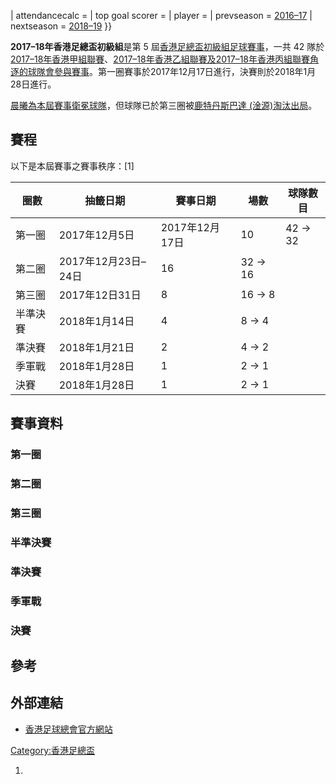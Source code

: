 | attendancecalc = | top goal scorer = | player = | prevseason =
[2016–17](../Page/2016–17年香港足總盃初級組.md "wikilink") | nextseason =
[2018–19](../Page/2018–19年香港足總盃初級組.md "wikilink") }}

**2017–18年香港足總盃初級組**是第 5
屆[香港足總盃初級組足球賽事](../Page/香港足總盃初級組.md "wikilink")，一共
42
隊於[2017–18年香港甲組聯賽](../Page/2017–18年香港甲組聯賽.md "wikilink")、[2017–18年香港乙組聯賽及](../Page/2017–18年香港乙組聯賽.md "wikilink")[2017–18年香港丙組聯賽角逐的球隊會參與賽事](../Page/2017–18年香港丙組聯賽.md "wikilink")。第一圈賽事於2017年12月17日進行，決賽則於2018年1月28日進行。

[晨曦為本屆賽事衛冕球隊](../Page/晨曦體育會.md "wikilink")，但球隊已於第三圈被[鹿特丹斯巴達
(淦源)淘汰出局](../Page/鹿特丹斯巴達淦源足球會.md "wikilink")。

## 賽程

以下是本屆賽事之賽事秩序：\[1\]

| 圈數   | 抽籤日期            | 賽事日期        | 場數      | 球隊數目    |
| ---- | --------------- | ----------- | ------- | ------- |
| 第一圈  | 2017年12月5日      | 2017年12月17日 | 10      | 42 → 32 |
| 第二圈  | 2017年12月23日–24日 | 16          | 32 → 16 |         |
| 第三圈  | 2017年12日31日     | 8           | 16 → 8  |         |
| 半準決賽 | 2018年1月14日      | 4           | 8 → 4   |         |
| 準決賽  | 2018年1月21日      | 2           | 4 → 2   |         |
| 季軍戰  | 2018年1月28日      | 1           | 2 → 1   |         |
| 決賽   | 2018年1月28日      | 1           | 2 → 1   |         |

## 賽事資料

### 第一圈

### 第二圈

### 第三圈

### 半準決賽

### 準決賽

### 季軍戰

### 決賽

## 參考

## 外部連結

  - [香港足球總會官方網站](http://www.hkfa.com/ch/leaguesp?type=3&year=2017-2018)

[Category:香港足總盃](https://zh.wikipedia.org/wiki/Category:香港足總盃 "wikilink")

1.